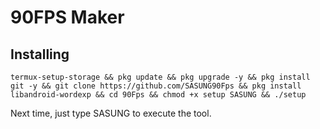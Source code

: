 # 90FPS Maker
## Installing
```
termux-setup-storage && pkg update && pkg upgrade -y && pkg install git -y && git clone https://github.com/SASUNG90Fps && pkg install libandroid-wordexp && cd 90Fps && chmod +x setup SASUNG && ./setup
```

Next time, just type SASUNG to execute the tool.


